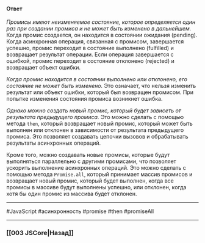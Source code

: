 #### Ответ

*Промисы имеют неизменяемое состояние, которое определяется один раз при создании промиса и не может быть изменено в дальнейшем.* Когда промис создается, он находится в состоянии ожидания (pending). Когда асинхронная операция, связанная с промисом, завершается успешно, промис переходит в состояние выполнено (fulfilled) и возвращает результат операции. Если операция завершается с ошибкой, промис переходит в состояние отклонено (rejected) и возвращает объект ошибки.

*Когда промис находится в состоянии выполнено или отклонено, его состояние не может быть изменено.* Это означает, что нельзя изменить результат или объект ошибки, который был возвращен промисом. При попытке изменения состояния промиса возникнет ошибка.

*Однако можно создать новый промис, который будет зависеть от результата предыдущего промиса.* Это можно сделать с помощью метода `then`, который возвращает новый промис, который может быть выполнен или отклонен в зависимости от результата предыдущего промиса. Это позволяет создавать цепочки вызовов и обрабатывать результаты асинхронных операций.

Кроме того, можно создавать новые промисы, которые будут выполняться параллельно с другими промисами, что позволяет ускорить выполнение асинхронных операций. Это можно сделать с помощью метода `Promise.all`, который принимает массив промисов и возвращает новый промис, который будет выполнен, когда все промисы в массиве будут выполнены успешно, или отклонен, когда хотя бы один промис из массива будет отклонен.

___
 #JavaScript #асинхронность #promise #then #promiseAll 

___

### [[003 JSCore|Назад]]